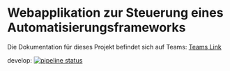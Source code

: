 # Webapplikation zur Steuerung eines Automatisierungsframeworks

Die Dokumentation für dieses Projekt befindet sich auf Teams:
[Teams Link](https://teams.microsoft.com/l/channel/19%3a8a4c4f7b2af14aec9ab2bd0bc68e8aa2%40thread.tacv2/General?groupId=42e69e54-322e-49e6-b0f3-e40ea949c5f0&tenantId=a6e70fa3-1c7a-4aa2-a25e-836eea52ca22)

develop: [![pipeline status](https://gitlab.dev.ifs.hsr.ch/sa-gygax-kubli/web-app-nornir/badges/develop/pipeline.svg)](https://gitlab.dev.ifs.hsr.ch/sa-gygax-kubli/web-app-nornir/-/commits/develop)
